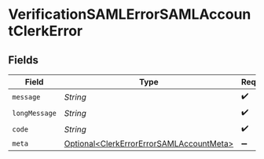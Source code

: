 # VerificationSAMLErrorSAMLAccountClerkError


## Fields

| Field                                                                                                  | Type                                                                                                   | Required                                                                                               | Description                                                                                            |
| ------------------------------------------------------------------------------------------------------ | ------------------------------------------------------------------------------------------------------ | ------------------------------------------------------------------------------------------------------ | ------------------------------------------------------------------------------------------------------ |
| `message`                                                                                              | *String*                                                                                               | :heavy_check_mark:                                                                                     | N/A                                                                                                    |
| `longMessage`                                                                                          | *String*                                                                                               | :heavy_check_mark:                                                                                     | N/A                                                                                                    |
| `code`                                                                                                 | *String*                                                                                               | :heavy_check_mark:                                                                                     | N/A                                                                                                    |
| `meta`                                                                                                 | [Optional\<ClerkErrorErrorSAMLAccountMeta>](../../models/components/ClerkErrorErrorSAMLAccountMeta.md) | :heavy_minus_sign:                                                                                     | N/A                                                                                                    |